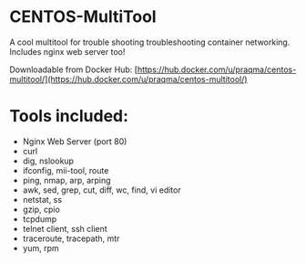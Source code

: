 # CENTOS-MultiTool
A cool multitool for trouble shooting troubleshooting container networking. Includes nginx web server too!

Downloadable from Docker Hub: [https://hub.docker.com/u/praqma/centos-multitool/](https://hub.docker.com/u/praqma/centos-multitool/)

# Tools included:
* Nginx Web Server (port 80)
* curl
* dig, nslookup
* ifconfig, mii-tool, route
* ping, nmap, arp, arping
* awk, sed, grep, cut, diff, wc, find, vi editor
* netstat, ss
* gzip, cpio
* tcpdump
* telnet client, ssh client
* traceroute, tracepath, mtr
* yum, rpm 



